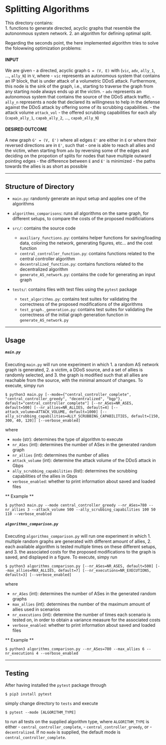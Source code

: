 # Splitting Algorithms

This directory contains:  	
	1. functions to generate directed, acyclic graphs that resemble the autononmous system network.
	2. an algorithm for defining optimal split.

Regarding the seconds point, the here implemented algorithm tries to solve the folowwing optimization problems:

#### INPUT
We are given 
	- a directed, acyclic graph `G = (V, E)` with (`vic`, `adv`, `ally_1`, ..., `ally_N`) in `V`, where
		- `vic` represents an autonomous system that contains an IP block, that is under attack of a volumetric DDoS attack. Furthermore, this node is the sink of the graph, i.e., starting to traverse the graph from any starting node always ends up at the victim.
		- `adv` represents an autonomous system that contains the source of the DDoS attack traffic.
		- `ally_n` represents a node that declared its willingness to help in the defense against the DDoS attack by offering some of its scrubbing capabilities.
	- the attack volume `attack_vol`
	- the offered scrubbing capabilities for each ally (`capab_ally_1`, `capab_ally_2`, ..., `capab_ally_N`)

#### DESIRED OUTCOME
A new graph `G' = (V, E')` where all edges `E'` are either in `E` or where their reversed directions are in `E'`, such that
	- one is able to reach all allies and the victim, when starting from `adv` by reversing some of the edges and deciding on the propotion of splits for nodes that have multiple outward pointing edges
	- the difference between `E` and `E'` is minimized
	- the paths towards the allies is as short as possible

---

## Structure of Directory
- `main.py`: randomly generate an input setup and applies one of the algorithms
- `algorithms_comparisons`: runs all algorithms on the same graph, for different setups, to compare the costs of the 
	proposed modificiations
- `src/`: contains the source code
	- `auxiliary_functions.py`: contains helper functions for saving/loading data, coloring the network, generating figures, etc... and the cost function
	- `central_controller_function.py`: contains functions related to the central controller algorithm
	- `decentralized_function.py`: contains functions related to the decentralized algorithm
	- `generate_AS_network.py`: contains the code for generating an input graph 
	
- `tests/`: contains files with test files using the `pytest` package
	- `test_algorithms.py`: contains test suites for validating the correctness of the proposed modifications of the algorithms
	- `test_graph._generation.py`: contains test suites for validating the correctness of the initial graph generation function in `generate_AS_network.py`

---

## Usage

##### `main.py`
Executing `main.py` will run one experiment in which
	1. a random AS network graph is generated,
	2. a victim, a DDoS source, and a set of allies is randomly selected, and
	3. the graph is modified such that all allies are reachable from the source, with the minimal amount of changes.
To execute, simpy run
```
$ python3 main.py [--mode={"central_controller_complete", "central_controller_greedy", "decentralized", "bgp"}, default="central_controller_complete"] [--nr_ASes=NR_ASES, default=500] [--nr_allies=NR_ALLIES, default=4] [--attack_volume=ATTACK_VOLUME, default=1000] [--ally_scrubbing_capabilities=ALLY_SCRUBBING_CAPABILITIES, default=[150, 300, 40, 120]] [--verbose_enabled]
```
where  
* `mode` (str): determines the type of algorithm to execute
* `nr_ASes` (int): determines the number of ASes in the generated random graph
* `nr_allies` (int): determines the number of allies
* `attack_volume` (int): determine the attack volume of the DDoS attack in Gbps
* `ally_scrubbing_capabilities` (list): determines the scrubbing capabilities of the allies in Gbps
* `verbose_enabled`: whether to print information about saved and loaded files

** Example **
```
$ python3 main.py --mode central_controller_greedy --nr_ASes=780 --nr_allies 3 --attack_volume 500 --ally_scrubbing_capabilities 100 50 110 --verbose_enabled
```

##### `algorithms_comparison.py`
Executing `algorithms_comparison.py` will run one experiment in which
	1. multiple random graphs are generated with different amount of allies,
	2. each available algorithm is tested multiple times on these different setups, and
	3. the associated costs for the proposed modifications to the graph is saved, and displayed in a figure.
To execute, simpy run
```
$ python3 algorithms_comparison.py [--nr_ASes=NR_ASES, default=500] [--max_allies=MAX_ALLIES, default=7] [--nr_executions=NR_EXECUTIONS, default=3] [--verbose_enabled]
```
where
* `nr_ASes` (int): determines the number of ASes in the generated random graphs
* `max_allies` (int): determines the number of the maximum amount of allies used in scenarios
* `nr_executions` (int): determine the number of times each scenario is tested on, in order to obtain a variance measure for the associated costs
* `verbose_enabled`: whether to print information about saved and loaded files

** Example **
```
$ python3 algorithms_comparison.py --nr_ASes=780 --max_allies 6 --nr_executions 4 --verbose_enabled
```

---

## Testing
After having installed the `pytest` package through
```
$ pip3 install pytest
```
simply change directory to `tests` and execute
```
$ pytest --mode [ALGORITHM_TYPE]
```
to run all tests on the supplied algorithm type, where `ALGORITHM_TYPE` is either
	- `central_controller_complete`,
	- `central_controller_greedy`, or
	- `decentralized`.
If no `mode` is supplied, the default mode is `central_controller_complete`.
